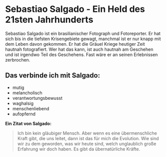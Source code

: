 # Sebastiao Salgado - Ein Held des 21sten Jahrhunderts

Sebastiao Salgado ist ein brasilianischer Fotograph und Fotoreporter. Er hat sich bis in die tiefsten Krisengebiete gewagt, manchmal ist er nur knapp mit dem Leben davon gekommen. Er hat die Gräuel Kriege heutiger Zeit hautnah fotografiert. Wer hat das kann, ist auch hautnah am Geschehen und ist irgendwo Teil des Geschehens. Fast wäre er an seinen Erlebnissen zerbrochen.

## Das verbinde ich mit Salgado:
* mutig
* melancholisch
* verantwortungsbewusst
* waghalsig
* menschenliebend
* aufopfernd

**Ein Zitat von Salgado:**
>Ich bin kein gläubiger Mensch. Aber wenn es eine übermenschliche Kraft gibt, die uns leitet, dann ist das für mich die Evolution. Wie sind wir zu dem geworden, was wir heute sind, welch unglaublich große Erfahrung wir doch haben. Es gibt da übernatürliche Kräfte.
